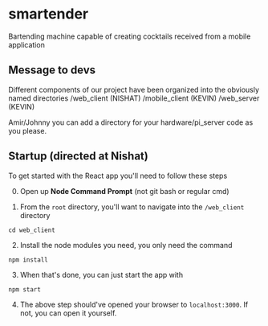 # smartender
Bartending machine capable of creating cocktails received from a mobile application

## Message to devs
Different components of our project have been organized into the obviously named directories
/web_client (NISHAT)
/mobile_client (KEVIN)
/web_server (KEVIN)


Amir/Johnny you can add a directory for your hardware/pi_server code as you please.

## Startup (directed at Nishat)
To get started with the React app you'll need to follow these steps

0. Open up **Node Command Prompt** (not git bash or regular cmd)

1. From the ```root``` directory, you'll want to navigate into the ```/web_client``` directory

  ```cd web_client```

2. Install the node modules you need, you only need the command

  ```npm install```

3. When that's done, you can just start the app with

  ```npm start```

4. The above step should've opened your browser to ```localhost:3000```. If not, you can open it yourself.
